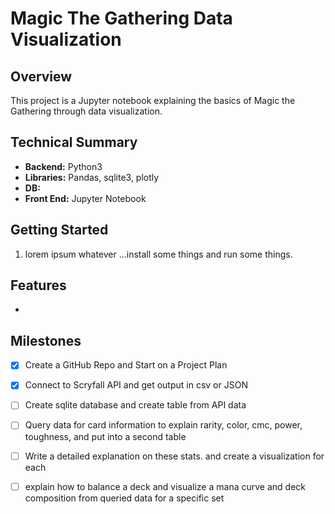 # Magic The Gathering Data Visualization

## Overview
This project is a Jupyter notebook explaining the basics of Magic the Gathering through data visualization.

## Technical Summary

-  **Backend:** Python3 
-  **Libraries:** Pandas, sqlite3, plotly
-  **DB:**
-  **Front End:** Jupyter Notebook

## Getting Started

1. lorem ipsum whatever ...install some things and run some things.

## Features

- 


## Milestones

- [x] Create a GitHub Repo and Start on a Project Plan
- [x] Connect to Scryfall API and get output in csv or JSON
- [ ] Create sqlite database and create table from API data
- [ ] Query data for card information to explain rarity, color, cmc, power, toughness, and put into a second table
- [ ] Write a detailed explanation on these stats. and create a visualization for each
- [ ] explain how to balance a deck and visualize a mana curve and deck composition from queried data for a specific set

